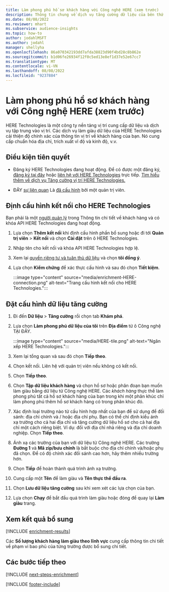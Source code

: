 ```yaml
---
title: Làm phong phú hồ sơ khách hàng với Công nghệ HERE (xem trước)
description: Thông tin chung về dịch vụ tăng cường dữ liệu của bên thứ ba HERE Technologies.
ms.date: 08/08/2022
ms.reviewer: mhart
ms.subservice: audience-insights
ms.topic: how-to
author: jodahlMSFT
ms.author: jodahl
manager: shellyha
ms.openlocfilehash: 86a070342193dd7afda38823d90f4bd28c8b862e
ms.sourcegitcommit: b1d06fe26934f12f0c5ed13e8ef1d37e52e67cc7
ms.translationtype: MT
ms.contentlocale: vi-VN
ms.lasthandoff: 08/08/2022
ms.locfileid: "9237884"
---
```

# <a name="enrich-customer-profiles-with-here-technologies-preview"></a>Làm phong phú hồ sơ khách hàng với Công nghệ HERE (xem trước)

HERE Technologies là một công ty nền tảng vị trí cung cấp dữ liệu và dịch vụ tập trung vào vị trí. Các dịch vụ làm giàu dữ liệu của HERE Technologies cải thiện độ chính xác của thông tin vị trí về khách hàng của bạn. Nó cung cấp chuẩn hóa địa chỉ, trích xuất vĩ độ và kinh độ, v.v.

## <a name="prerequisites"></a>Điều kiện tiên quyết

- Đăng ký HERE Technologies đang hoạt động. Để có được một đăng ký, [đăng ký tại đây](https://developer.here.com/sign-up?utm_medium=referral&utm_source=Microsoft-Dynamics-CI&create=Freemium-Basic) hoặc [liên hệ với HERE Technologies](https://developer.here.com/help?utm_medium=referral&utm_source=Microsoft-Dynamics-CI#how-can-we-help-you) trực tiếp. [Tìm hiểu thêm về dịch vụ Tăng cường vị trí HERE Technologies.](https://developer.here.com/location-enrichment?cid=Dev-MicrosoftDynamics-DB-0-Dev-&utm_source=MicrosoftDynamics&utm_medium=referral&utm_campaign=Online_Dev_ReferralMicrosoft)

- ĐÂY [sự liên quan](connections.md) Là [đã cấu hình](#configure-the-connection-for-here-technologies) bởi một quản trị viên.

## <a name="configure-the-connection-for-here-technologies"></a>Định cấu hình kết nối cho HERE Technologies

Bạn phải là một [người quản lý](permissions.md#admin) trong Thông tin chi tiết về khách hàng và có khóa API HERE Technologies đang hoạt động.

1. Lựa chọn **Thêm kết nối** khi định cấu hình phần bổ sung hoặc đi tới **Quản trị viên** > **Kết nối** và chọn **Cài đặt** trên ô HERE Technologies.

1. Nhập tên cho kết nối và khóa API HERE Technologies hợp lệ.

1. Xem lại [quyền riêng tư và tuân thủ dữ liệu](connections.md#data-privacy-and-compliance) và chọn **tôi đồng ý**.

1. Lựa chọn **Kiểm chứng** để xác thực cấu hình và sau đó chọn **Tiết kiệm**.

   :::image type="content" source="media/enrichment-HERE-connection.png" alt-text="Trang cấu hình kết nối cho HERE Technologies.":::

## <a name="configure-the-enrichment"></a>Đặt cấu hình dữ liệu tăng cường

1. Đi đến **Dữ liệu** > **Tăng cường** rồi chọn tab **Khám phá**.

1. Lựa chọn **Làm phong phú dữ liệu của tôi** trên **Địa điểm** từ ô Công nghệ TẠI ĐÂY.

   :::image type="content" source="media/HERE-tile.png" alt-text="Ngăn xếp HERE Technologies.":::

1. Xem lại tổng quan và sau đó chọn **Tiếp theo**.

1. Chọn kết nối. Liên hệ với quản trị viên nếu không có kết nối.

1. Chọn **Tiếp theo**.

1. Chọn **Tập dữ liệu khách hàng** và chọn hồ sơ hoặc phân đoạn bạn muốn làm giàu bằng dữ liệu từ Công nghệ HERE. Các *khách hàng* thực thể làm phong phú tất cả hồ sơ khách hàng của bạn trong khi một phân khúc chỉ làm phong phú thêm hồ sơ khách hàng có trong phân khúc đó.

1. Xác định loại trường nào từ cấu hình hợp nhất của bạn để sử dụng để đối sánh: địa chỉ chính và / hoặc địa chỉ phụ. Bạn có thể chỉ định kiểu ánh xạ trường cho cả hai địa chỉ và tăng cường dữ liệu hồ sơ cho cả hai địa chỉ một cách riêng biệt. Ví dụ: đối với địa chỉ nhà riêng và địa chỉ doanh nghiệp. Chọn **Tiếp theo**.

1. Ánh xạ các trường của bạn với dữ liệu từ Công nghệ HERE. Các trường **Đường 1** và **Mã zip/bưu chính** là bắt buộc cho địa chỉ chính và/hoặc phụ đã chọn. Để có độ chính xác đối sánh cao hơn, hãy thêm nhiều trường hơn.

1. Chọn **Tiếp** để hoàn thành quá trình ánh xạ trường.

1. Cung cấp một **Tên** để làm giàu và **Tên thực thể đầu ra**.

1. Chọn **Lưu dữ liệu tăng cường** sau khi xem xét các lựa chọn của bạn.

1. Lựa chọn **Chạy** để bắt đầu quá trình làm giàu hoặc đóng để quay lại **Làm giàu** trang.

## <a name="view-enrichment-results"></a>Xem kết quả bổ sung

[!INCLUDE [enrichment-results](includes/enrichment-results.md)]

Các **Số lượng khách hàng làm giàu theo lĩnh vực** cung cấp thông tin chi tiết về phạm vi bao phủ của từng trường được bổ sung chi tiết.

## <a name="next-steps"></a>Các bước tiếp theo

[!INCLUDE [next-steps-enrichment](includes/next-steps-enrichment.md)]

[!INCLUDE [footer-include](includes/footer-banner.md)]

